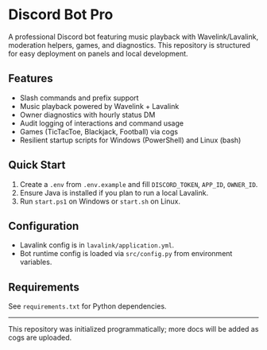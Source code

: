 # Discord Bot Pro

A professional Discord bot featuring music playback with Wavelink/Lavalink, moderation helpers, games, and diagnostics. This repository is structured for easy deployment on panels and local development.

## Features
- Slash commands and prefix support
- Music playback powered by Wavelink + Lavalink
- Owner diagnostics with hourly status DM
- Audit logging of interactions and command usage
- Games (TicTacToe, Blackjack, Football) via cogs
- Resilient startup scripts for Windows (PowerShell) and Linux (bash)

## Quick Start
1. Create a `.env` from `.env.example` and fill `DISCORD_TOKEN`, `APP_ID`, `OWNER_ID`.
2. Ensure Java is installed if you plan to run a local Lavalink.
3. Run `start.ps1` on Windows or `start.sh` on Linux.

## Configuration
- Lavalink config is in `lavalink/application.yml`.
- Bot runtime config is loaded via `src/config.py` from environment variables.

## Requirements
See `requirements.txt` for Python dependencies.

---
This repository was initialized programmatically; more docs will be added as cogs are uploaded.
